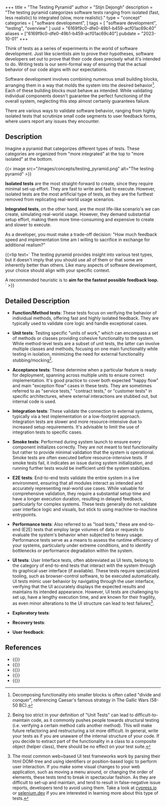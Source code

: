 +++
title = "The Testing Pyramid"
author = "Stijn Dejongh"
description = "The testing pyramid categorizes software tests ranging from isolated (fast, less realistic) to integrated (slow, more realistic)."
type = "concept"
categories = [
    "software development",
]
tags = [
    "software development", "testing", "overview"
]
uuid = "6169f9c0-dfe0-49b1-b459-acf01ac69c40"
aliases = ["6169f9c0-dfe0-49b1-b459-acf01ac69c40"]
pubdate = "2023-10-01"
+++

Think of tests as a series of experiments in the world of software development. Just like scientists aim to prove their hypotheses, software
developers set out to prove that their code does precisely what it's intended to do. Writing tests is our semi-formal way of ensuring that the
actual behavior of our code aligns with our expectations.

Software development involves combining numerous small building blocks, arranging them in a way that molds the system into the desired behavior[^1].
Each of these building blocks must behave as intended. While validating individual components doesn't guarantee the perfect functioning of the
overall system, neglecting this step almost certainly guarantees failure.

There are various ways to validate software behavior, ranging from highly isolated tests that scrutinize small code segments to user feedback forms,
where users report any issues they encounter.

## Description

Imagine a pyramid that categorizes different types of tests. These categories are organized from "more integrated" at the top to "more isolated" at
the bottom.

{{< image src="/images/concepts/testing_pyramid.png" alt="The testing pyramid" >}}

**Isolated tests** are the most straight-forward to create, since they require minimal set-up effort.
They are fast to write and fast to execute. However, isolated tests are the most artificial type of tests, as they are the furthest removed from
replicating real-world usage scenarios.

**Integrated tests**, on the other hand, are the most life-like scenario's we can create, simulating real-world usage. However, they demand
substantial setup effort, making them more time-consuming and expensive to create and slower to execute.

As a developer, you must make a trade-off decision: "How much feedback speed and implementation time am I willing to sacrifice in exchange for
additional realism?"

{{<tip text=`
The testing pyramid provides insight into various test types, but it doesn't imply that you should use all of them or that some are inherently
better than others. Like many aspects of software development, your choice should align with your specific context.

A recommended heuristic is to **aim for the fastest possible feedback loop.**
` >}}

## Detailed Description

* **Function/Method tests**: These tests focus on verifying the behavior of individual methods, offering fast and highly isolated feedback. They are
  typically used to validate core logic and handle exceptional cases.

* **Unit tests**: Testing specific "units of work," which can encompass a set of methods or classes providing cohesive functionality to the system.
  While method-level tests are a subset of unit tests, the latter can involve multiple classes and methods, focusing on one main functionality while
  testing in isolation, minimizing the need for external functionality stubbing/mocking[^2].

* **Acceptance tests**: These determine when a particular feature is ready for deployment, spanning across multiple units to ensure correct
  implementation. It's good practice to cover both expected "happy flow" and main "exception flow" cases in these tests. They are sometimes referred
  to as "service tests," "contract tests," or "customer tests" in specific architectures, where external interactions are stubbed out, but internal
  code is used.

* **Integration tests**: These validate the connection to external systems, typically via a test implementation or a low-footprint approach.
  Integration tests are slower and more resource-intensive due to increased setup requirements. It's advisable to limit the use of integration tests
  to specific cases.

* **Smoke tests**: Performed during system launch to ensure every component initializes correctly. They are not meant to test functionality but
  rather to provide minimal validation that the system is operational. Smoke tests are often executed before resource-intensive tests. If smoke
  tests fail, it indicates an issue during system initialization, and running further tests would be inefficient until the system stabilizes.

* **E2E tests**: End-to-end tests validate the entire system in a live environment, ensuring that all modules interact as intended and accurately
  representing real-world use cases. While valuable for comprehensive validation, they require a substantial setup time and have a longer execution
  duration, resulting in delayed feedback, particularly for complex systems. These tests generally do not validate user interface logic and
  visuals, but stick to using machine-to-machine entrypoints.

* **Performance tests**: Also referred to as "load tests," these are end-to-end (E2E) tests that employ large volumes of data or requests to
  evaluate the system's behavior when subjected to heavy usage. Performance tests serve as a means to assess the runtime efficiency of your systems,
  particularly under extreme conditions, and to identify bottlenecks or performance degradation within the system.

* **UI tests**: User Interface tests, often abbreviated as UI tests, belong to the category of end-to-end tests that interact with the system
  through its graphical user interface (if available). These tests require specialized tooling, such as browser-control software, to be executed
  automatically. UI tests mimic user behavior by navigating through the user interface, verifying that the UI accurately displays the expected
  results and maintains its intended appearance. However, UI tests are challenging to set up, have a lengthy execution time, and are known for their
  fragility, as even minor alterations to the UI structure can lead to test failures[^3].

* **Exploratory tests**:

* **Recovery tests**:

* **User feedback**:

## References

* {{<reference author="Fowler, M."
  year="2018"
  title="The Practical Test Pyramid"
  site="MartinFowler.com"
  link="https://martinfowler.com/articles/practical-test-pyramid.html" >}}
* {{<reference author="Cohn, M."
  year="2010"
  title="Succeeding with Agile: Software Development Using Scrum"
  isbn="0321579364"
  publisher="Addison-Wesley"
  link="https://www.goodreads.com/en/book/show/6707987-succeeding-with-agile" >}}
* {{<reference author="Kaner, C.; Bach, J.; Pettichord, B."
  year="2001"
  title="Lessons Learned in Software Testing: A Context-Driven Approach"
  isbn="9780471081128"
  publisher="Wiley"
  link="https://www.oreilly.com/library/view/lessons-learned-in/9780471081128/" >}}
* {{<reference author="Beck, K. & Andres, C."
  year="2004"
  title="Extreme Programming Explained: Embrace Change"
  isbn="9780321278654"
  publisher="Addison-Wesley"
  link="https://www.goodreads.com/book/show/67833.Extreme_Programming_Explained" >}}
* {{<reference author="SE Daily podcast"
  year="2019"
  title="Facebook Engineering Process with Kent Beck"
  site="Software Engineer Daily"
  link="https://softwareengineeringdaily.com/2019/08/28/facebook-engineering-process-with-kent-beck" >}}

[^1]: Decomposing functionality into smaller blocks is often called "divide and conquer", referencing Caesar's famous strategy in The Gallic
Wars (58-50 BC).

[^2]: Being too strict in your definition of "Unit Tests" can lead to difficult-to-maintain code, as it commonly pushes people towards
structural testing (i.e. verifying a certain method calls another method). This will make future refactoring and restructuring a lot more
difficult. In general, write your tests as if you are unaware of the internal structure of your code. If you decide to extract part of the
functionality in a class to a composite object (helper class), there should be no effect on your test suite.

[^3]: The most common web=based UI test frameworks work by parsing their html DOM-tree and using identifiers or position-based
logic to perform user interaction. If you make some visual changes to your web application, such as moving a menu around, or changing the order
of elements, these tests tend to break in spectacular fashion. As they are difficult to set-up and maintain, and tend to result in false-negative
issue reports, developers tend to avoid using them. Take a look at [cypress.io](https://www.cypress.io/) or [selenium.dev](https://www.selenium.dev/) if you are interested in learning more about this type of tests.
